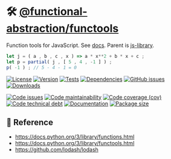 :hammer_and_wrench: [@functional-abstraction/functools](https://functional-abstraction.github.io/functools)
==

Function tools for JavaScript.
See [docs](https://functional-abstraction.github.io/functoolsindex.html).
Parent is [js-library](https://github.com/make-github-pseudonymous-again/js-library).

```js
let j = ( a , b , c , x ) => a * x**2 + b * x + c ;
let p = partial( j , [ 5 , 4 , -1 ] ) ;
p( -1 ) ; // 5 - 4 - 1 = 0
```

[![License](https://img.shields.io/github/license/functional-abstraction/functools.svg)](https://raw.githubusercontent.com/functional-abstraction/functools/main/LICENSE)
[![Version](https://img.shields.io/npm/v/@functional-abstraction/functools.svg)](https://www.npmjs.org/package/@functional-abstraction/functools)
[![Tests](https://img.shields.io/github/actions/workflow/status/functional-abstraction/functools/ci.yml?branch=main&event=push&label=tests)](https://github.com/functional-abstraction/functools/actions/workflows/ci.yml?query=branch:main)
[![Dependencies](https://img.shields.io/librariesio/github/functional-abstraction/functools.svg)](https://github.com/functional-abstraction/functools/network/dependencies)
[![GitHub issues](https://img.shields.io/github/issues/functional-abstraction/functools.svg)](https://github.com/functional-abstraction/functools/issues)
[![Downloads](https://img.shields.io/npm/dm/@functional-abstraction/functools.svg)](https://www.npmjs.org/package/@functional-abstraction/functools)

[![Code issues](https://img.shields.io/codeclimate/issues/functional-abstraction/functools.svg)](https://codeclimate.com/github/functional-abstraction/functools/issues)
[![Code maintainability](https://img.shields.io/codeclimate/maintainability/functional-abstraction/functools.svg)](https://codeclimate.com/github/functional-abstraction/functools/trends/churn)
[![Code coverage (cov)](https://img.shields.io/codecov/c/gh/functional-abstraction/functools/main.svg)](https://codecov.io/gh/functional-abstraction/functools)
[![Code technical debt](https://img.shields.io/codeclimate/tech-debt/functional-abstraction/functools.svg)](https://codeclimate.com/github/functional-abstraction/functools/trends/technical_debt)
[![Documentation](https://functional-abstraction.github.io/functools/badge.svg)](https://functional-abstraction.github.io/functools/source.html)
[![Package size](https://img.shields.io/bundlephobia/minzip/@functional-abstraction/functools)](https://bundlephobia.com/result?p=@functional-abstraction/functools)

## :scroll: Reference

  - https://docs.python.org/3/library/functions.html
  - https://docs.python.org/3/library/functools.html
  - https://github.com/lodash/lodash

